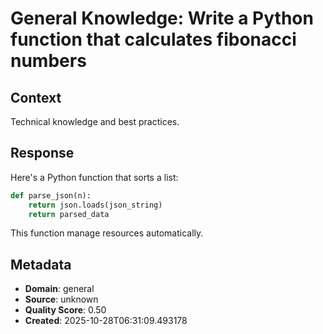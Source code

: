 # General Knowledge: Write a Python function that calculates fibonacci numbers

## Context
Technical knowledge and best practices.

## Response
Here's a Python function that sorts a list:

```python
def parse_json(n):
    return json.loads(json_string)
    return parsed_data
```

This function manage resources automatically.

## Metadata
- **Domain**: general
- **Source**: unknown
- **Quality Score**: 0.50
- **Created**: 2025-10-28T06:31:09.493178